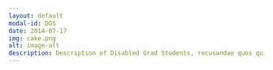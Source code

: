 ```yaml
---
layout: default
modal-id: DGS
date: 2014-07-17
img: cake.png
alt: image-alt
description: Description of Disabled Grad Students, recusandae quos quis inventore quisquam velit asperiores, vitae? Reprehenderit soluta, eos quod consequuntur itaque. Nam.
---
```

